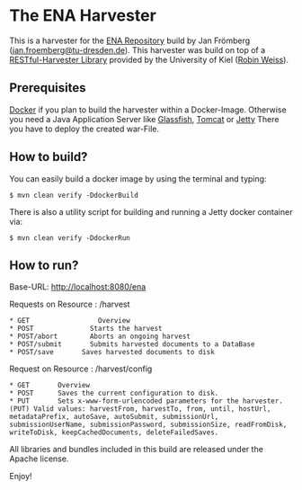 # The ENA Harvester

This is a harvester for the [ENA Repository][6] build by Jan Frömberg ([jan.froemberg@tu-dresden.de](mailto:jan.froemberg@tu-dresden.de)).
This harvester was build on top of a [RESTful-Harvester Library][1] provided by the University of Kiel ([Robin Weiss](mailto:row@informatik.uni-kiel.de)).

## Prerequisites

[Docker][3] if you plan to build the harvester within a Docker-Image.
Otherwise you need a Java Application Server like [Glassfish][2], [Tomcat][5] or [Jetty][4]
There you have to deploy the created war-File.

## How to build?

You can easily build a docker image by using the terminal and typing:

    $ mvn clean verify -DdockerBuild

There is also a utility script for building and running a Jetty docker container via:

    $ mvn clean verify -DdockerRun

## How to run?

Base-URL: [http://localhost:8080/ena](http://localhost:8080/ena)

Requests on Resource : /harvest

    * GET			      Overview
    * POST			    Starts the harvest
    * POST/abort		Aborts an ongoing harvest
    * POST/submit		Submits harvested documents to a DataBase
    * POST/save		  Saves harvested documents to disk

Request on Resource : /harvest/config

    * GET		Overview
    * POST		Saves the current configuration to disk.
    * PUT 		Sets x-www-form-urlencoded parameters for the harvester.
    (PUT) Valid values: harvestFrom, harvestTo, from, until, hostUrl, metadataPrefix, autoSave, autoSubmit, submissionUrl,
    submissionUserName, submissionPassword, submissionSize, readFromDisk, writeToDisk, keepCachedDocuments, deleteFailedSaves.

All libraries and bundles included in this build are
released under the Apache license.

Enjoy!

[1]: https://code.gerdi-project.de/projects/HAR/repos/harvesterbaselibrary
[2]: https://javaee.github.io/glassfish
[3]: https://www.docker.com
[4]: https://www.eclipse.org/jetty
[5]: https://tomcat.apache.org
[6]: https://www.ebi.ac.uk/ena
